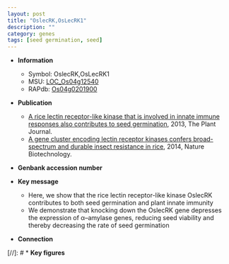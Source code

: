 ```yaml
---
layout: post
title: "OslecRK,OsLecRK1"
description: ""
category: genes
tags: [seed germination, seed]
---
```


* **Information**  
    + Symbol: OslecRK,OsLecRK1  
    + MSU: [LOC_Os04g12540](http://rice.plantbiology.msu.edu/cgi-bin/ORF_infopage.cgi?orf=LOC_Os04g12540)  
    + RAPdb: [Os04g0201900](http://rapdb.dna.affrc.go.jp/viewer/gbrowse_details/irgsp1?name=Os04g0201900)  

* **Publication**  
    + [A rice lectin receptor-like kinase that is involved in innate immune responses also contributes to seed germination](http://www.ncbi.nlm.nih.gov/pubmed?term=A+rice+lectin+receptor-like+kinase+that+is+involved+in+innate+immune+responses+also+contributes+to+seed+germination%5BTitle%5D), 2013, The Plant Journal.
    + [A gene cluster encoding lectin receptor kinases confers broad-spectrum and durable insect resistance in rice](http://www.ncbi.nlm.nih.gov/pubmed?term=A+gene+cluster+encoding+lectin+receptor+kinases+confers+broad-spectrum+and+durable+insect+resistance+in+rice%5BTitle%5D), 2014, Nature Biotechnology.

* **Genbank accession number**  

* **Key message**  
    + Here, we show that the rice lectin receptor-like kinase OslecRK contributes to both seed germination and plant innate immunity
    + We demonstrate that knocking down the OslecRK gene depresses the expression of α–amylase genes, reducing seed viability and thereby decreasing the rate of seed germination

* **Connection**  

[//]: # * **Key figures**  


